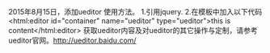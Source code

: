 ﻿2015年8月15日，添加ueditor
使用方法。
1.引用jquery.
2.在模板中加入以下代码
<html:editor id="container" name="ueditor" type="ueditor">this is content</html:editor>
获取ueditor内容及对ueditor的其它操作与定制，请参考ueditor官网。http://ueditor.baidu.com/